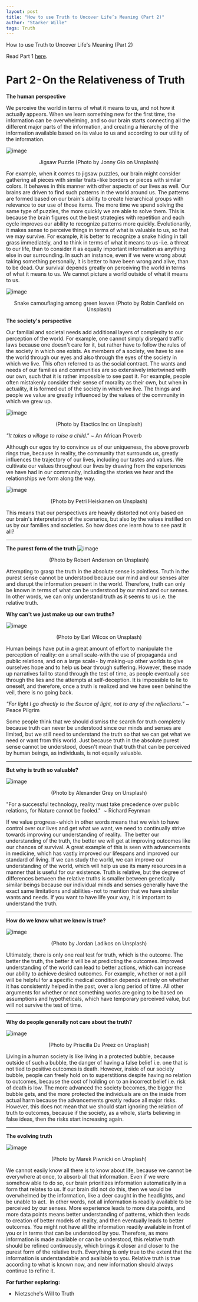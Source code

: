 ```yaml
---
layout: post
title: "How to use Truth to Uncover Life’s Meaning (Part 2)"
author: "Starker Wille"
tags: Truth
---
```


How to use Truth to Uncover Life's Meaning (Part 2)

Read Part 1 [here](https://derstarkerwille.github.io/derstarkerwille/2022-10-08/Oct-2022).


# Part 2 - On the Relativeness of Truth 


**The human perspective**

We perceive the world in terms of what it means to us, and not how it actually appears.
When we learn something new for the first time, the information can be overwhelming, and so our brain starts connecting all the different major parts of the information, and creating a hierarchy of the information available based on its value to us and according to our utility of the information.

![image](https://user-images.githubusercontent.com/114194993/213926529-f37d8fac-1bcc-4e03-88c1-a17cbd55c89a.png)
<p align="center">  Jigsaw Puzzle (Photo by Jonny Gio on Unsplash) </p>

For example, when it comes to jigsaw puzzles, our brain might consider gathering all pieces with similar traits - like borders or pieces with similar colors. It behaves in this manner with other aspects of our lives as well.
Our brains are driven to find such patterns in the world around us. The patterns are formed based on our brain's ability to create hierarchical groups with relevance to our use of those items.
The more time we spend solving the same type of puzzles, the more quickly we are able to solve them. This is because the brain figures out the best strategies with repetition and each cycle improves our ability to recognize patterns more quickly.
Evolutionarily, it makes sense to perceive things in terms of what is valuable to us, so that we may survive. For example, it is better to recognize a snake hiding in tall grass immediately, and to think in terms of what it means to us - i.e. a threat to our life, than to consider it as equally important information as anything else in our surrounding. In such an instance, even if we were wrong about taking something personally, it is better to have been wrong and alive, than to be dead. Our survival depends greatly on perceiving the world in terms of what it means to us. We cannot picture a world outside of what it means to us.

![image](https://user-images.githubusercontent.com/114194993/213927586-1f485f35-de8d-445d-89a0-cfabb861a570.png)
<p align="center">  Snake camouflaging among green leaves (Photo by Robin Canfield on Unsplash) </p>

**The society's perspective**

Our familial and societal needs add additional layers of complexity to our perception of the world. For example, one cannot simply disregard traffic laws because one doesn't care for it, but rather have to follow the rules of the society in which one exists. As members of a society, we have to see the world through our eyes and also through the eyes of the society in which we live. This often referred to as the social contract.
The wants and needs of our families and communities are so extensively intertwined with our own, such that it is rather impossible to see past it. For example, people often mistakenly consider their sense of morality as their own, but when in actuality, it is formed out of the society in which we live. The things and people we value are greatly influenced by the values of the community in which we grew up. 

![image](https://user-images.githubusercontent.com/114194993/213930938-8d6d331a-d375-4ef3-b073-c2b266f4354c.png)
<p align="center">  (Photo by Etactics Inc on Unsplash)</p>

*"It takes a village to raise a child."*
~ An African Proverb

Although our egos try to convince us of our uniqueness, the above proverb rings true, because in reality, the community that surrounds us, greatly influences the trajectory of our lives, including our tastes and values. We cultivate our values throughout our lives by drawing from the experiences we have had in our community, including the stories we hear and the relationships we form along the way.

![image](https://user-images.githubusercontent.com/114194993/213927620-c8c131eb-5b21-424c-8fbd-0da8a4562c5c.png)
<p align="center">  (Photo by Petri Heiskanen on Unsplash)</p>

This means that our perspectives are heavily distorted not only based on our brain's interpretation of the scenarios, but also by the values instilled on us by our families and societies. 
So how does one learn how to see past it all?

---

**The purest form of the truth**
![image](https://user-images.githubusercontent.com/114194993/213931646-cc4fe342-ac3b-43d1-8f37-eefafde6a867.png)
<p align="center">  (Photo by Robert Anderson on Unsplash)</p>

Attempting to grasp the truth in the absolute sense is pointless. Truth in the purest sense cannot be understood because our mind and our senses alter and disrupt the information present in the world.
Therefore, truth can only be known in terms of what can be understood by our mind and our senses. In other words, we can only understand truth as it seems to us i.e. the relative truth.

**Why can't we just make up our own truths?**

![image](https://user-images.githubusercontent.com/114194993/213931724-c51fdfc6-b98e-411a-8d04-e17e529cc0aa.png)
<p align="center">  (Photo by Earl Wilcox on Unsplash) </p>

Human beings have put in a great amount of effort to manipulate the perception of reality: on a small scale-with the use of propaganda and public relations, and on a large scale -  by  making-up other worlds to give ourselves hope and to help us bear through suffering. However, these made up narratives fail to stand through the test of time, as people eventually see through the lies and the attempts at self-deception. It is impossible to lie to oneself, and therefore, once a truth is realized and we have seen behind the veil, there is no going back.

*"For light I go directly to the Source of light, not to any of the reflections."*
~ Peace Pilgrim

Some people think that we should dismiss the search for truth completely because truth can never be understood since our minds and senses are limited, but we still need to understand the truth so that we can get what we need or want from this world. Just because truth in the absolute purest sense cannot be understood, doesn't mean that truth that can be perceived by human beings, as individuals, is not equally valuable.

---

**But why is truth so valuable?**

![image](https://user-images.githubusercontent.com/114194993/213926571-2f56994c-4614-4d80-8aa0-a07a9d835d48.png)
<p align="center">  (Photo by Alexander Grey on Unsplash)</p>

"For a successful technology, reality must take precedence over public relations, for Nature cannot be fooled." 
~ Richard Feynman

If we value progress - which in other words means that we wish to have control over our lives and get what we want, we need to continually strive towards improving our understanding of reality. 
The better our understanding of the truth, the better we will get at improving outcomes like our chances of survival. A great example of this is seen with advancements in medicine, which has vastly improved our lifespans and improved our standard of living.
If we can study the world, we can improve our understanding of the world, which will help us use its many resources in a manner that is useful for our existence.
Truth is relative, but the degree of differences between the relative truths is smaller between genetically similar beings because our individual minds and senses generally have the exact same limitations and abilities - not to mention that we have similar wants and needs.
If you want to have life your way, it is important to understand the truth.

---

**How do we know what we know is true?**

![image](https://user-images.githubusercontent.com/114194993/213927669-3525d6ac-9d6e-44a9-a31f-65b661f81fea.png)
<p align="center">  (Photo by Jordan Ladikos on Unsplash)</p>

Ultimately, there is only one real test for truth, which is the outcome. The better the truth, the better it will be at predicting the outcomes. Improved understanding of the world can lead to better actions, which can increase our ability to achieve desired outcomes.
For example, whether or not a pill will be helpful for a specific medical condition depends entirely on whether it has consistently helped in the past, over a long period of time. All other arguments for whether or not something works are going to be based on assumptions and hypotheticals, which have temporary perceived value, but will not survive the test of time. 

---

**Why do people generally not care about the truth?**

![image](https://user-images.githubusercontent.com/114194993/213927683-850ff8fa-af20-4f2d-8272-974073f7b94a.png)
<p align="center">  (Photo by Priscilla Du Preez on Unsplash)</p>
Living in a human society is like living in a protected bubble, because outside of such a bubble, the danger of having a false belief i.e. one that is not tied to positive outcomes is death. However, inside of our society bubble, people can freely hold on to superstitions despite having no relation to outcomes, because the cost of holding on to an incorrect belief i.e. risk of death is low.
The more advanced the society becomes, the bigger the bubble gets, and the more protected the individuals are on the inside from actual harm because the advancements greatly reduce all major risks. However, this does not mean that we should start ignoring the relation of truth to outcomes, because if the society, as a whole, starts believing in false ideas, then the risks start increasing again.

---

**The evolving truth**

![image](https://user-images.githubusercontent.com/114194993/213931081-8ca884e7-e96a-4bfb-a000-4f2ed2b4fd0e.png)
<p align="center">  (Photo by Marek Piwnicki on Unsplash)</p>

We cannot easily know all there is to know about life, because we cannot be everywhere at once, to absorb all that information. Even if we were somehow able to do so, our brain prioritizes information automatically in a form that relates to us. If our brain did not do this, then we would be overwhelmed by the information, like a deer caught in the headlights, and be unable to act. 
In other words, not all information is readily available to be perceived by our senses. More experience leads to more data points, and more data points means better understanding of patterns, which then leads to creation of better models of reality, and then eventually leads to better outcomes.
You might not have all the information readily available in front of you or in terms that can be understood by you. Therefore, as more information is made available or can be understood, this relative truth should be refined continuously, which brings it closer and closer to the purest form of the relative truth. Everything is only true to the extent that the information is understandable and available to you.
Relative truth is true according to what is known now, and new information should always continue to refine it.

**For further exploring:**

* Nietzsche's Will to Truth
